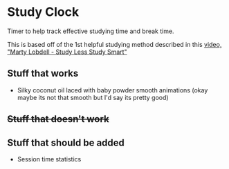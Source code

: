 # Study Clock

Timer to help track effective studying time and break time.

This is based off of the 1st helpful studying method described in this [video, "Marty Lobdell - Study Less Study Smart"]( https://www.youtube.com/watch?v=IlU-zDU6aQ0] )

## Stuff that works

 - Silky coconut oil laced with baby powder smooth animations (okay maybe its not that smooth but I'd say its pretty good)

## ~~Stuff that doesn't work~~

## Stuff that should be added

 - Session time statistics